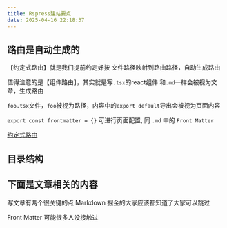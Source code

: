 ```yaml
---
title: Rspress建站要点
date: 2025-04-16 22:18:37
---
```



## 路由是自动生成的

【约定式路由】就是我们提前约定好按 文件路径映射到路由路径，自动生成路由

值得注意的是【组件路由】，其实就是写`.tsx`的react组件 和`.md`一样会被视为文章，生成路由

`foo.tsx`文件，`foo`被视为路径，内容中的`export default`导出会被视为页面内容

`export const frontmatter = {}` 可进行页面配置, 同 `.md` 中的 `Front Matter`

[约定式路由](https://rspress.dev/zh/guide/basic/conventional-route)

## 目录结构

## 下面是文章相关的内容

写文章有两个很关键的点 Markdown 掘金的大家应该都知道了大家可以跳过

Front Matter 可能很多人没接触过
